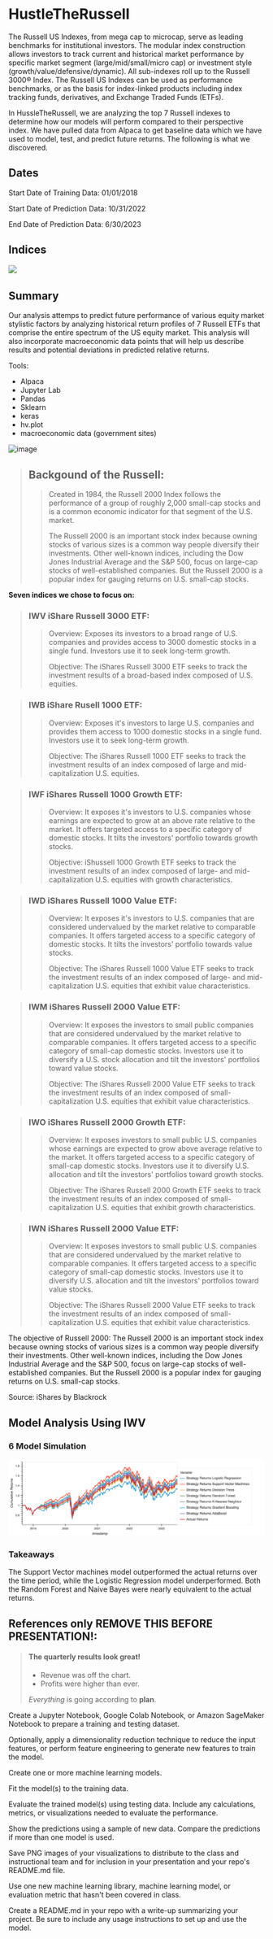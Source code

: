 # HustleTheRussell

The Russell US Indexes, from mega cap to microcap, serve as leading benchmarks for institutional investors. The modular index construction allows investors to track current and historical market performance by specific market segment (large/mid/small/micro cap) or investment style (growth/value/defensive/dynamic). All sub-indexes roll up to the Russell 3000® Index. The Russell US Indexes can be used as performance benchmarks, or as the basis for index-linked products including index tracking funds, derivatives, and Exchange Traded Funds (ETFs).

In HussleTheRussell, we are analyzing the top 7 Russell indexes to determine how our models will perform compared to their perspective index. We have pulled data from Alpaca to get baseline data which we have used to model, test, and predict future returns. The following is what we discovered.

## Dates

Start Date of Training Data: 01/01/2018

Start Date of Prediction Data: 10/31/2022

End Date of Prediction Data: 6/30/2023

## Indices

![](figures/image.png)

## Summary

Our analysis attemps to predict future performance of various equity market stylistic factors by analyzing historical return profiles of 7 Russell ETFs that comprise the entire spectrum of the US equity market. This analysis will also incorporate macroeconomic data points that will help us describe results and potential deviations in predicted relative returns. 

Tools:
* Alpaca
* Jupyter Lab
* Pandas
* Sklearn
* keras
* hv.plot
* macroeconomic data (government sites)


![image](https://github.com/tjwentling/HustleTheRussell/assets/57773931/f601c6f7-a9c1-422e-8063-f6174c73d241)

> ## Backgound of the Russell:
>
>> Created in 1984, the Russell 2000 Index follows the performance of a group of roughly 2,000 small-cap stocks and is a common economic indicator for that segment of the U.S. market.
>>
>> The Russell 2000 is an important stock index because owning stocks of various sizes is a common way people diversify their investments. Other well-known indices, including the Dow Jones Industrial Average and the S&P 500, focus on large-cap stocks of well-established companies. But the Russell 2000 is a popular index for gauging returns on U.S. small-cap stocks.

**Seven indices we chose to focus on:**

> ### **IWV** iShare Russell 3000 ETF:
>> Overview:
>> Exposes its investors to a broad range of U.S. companies and provides access to 3000 domestic stocks in a single fund. Investors use it to seek long-term growth.
>>
>>Objective: The iShares Russell 3000 ETF seeks to track the investment results of a broad-based index composed of U.S. equities.

> ### **IWB** iShare Rusell 1000 ETF:
>> Overview:
>> Exposes it's investors to large U.S. companies and provides them access to 1000 domestic stocks in a single fund. Investors use it to seek long-term growth.
>>
>> Objective: The iShares Russell 1000 ETF seeks to track the investment results of an index composed of large and mid-capitalization U.S. equities.

> ### **IWF** iShares Russell 1000 Growth ETF:
>> Overview:
>> It exposes it's investors to U.S. companies whose earnings are expected to grow at an above rate relative to the market. It offers targeted access to a specific category of domestic stocks. It tilts the investors' portfolio towards growth stocks.
>>
>>Objective: iShussell 1000 Growth ETF seeks to track the investment results of an index composed of large- and mid-capitalization U.S. equities with growth characteristics.

> ### **IWD** iShares Russell 1000 Value ETF:
>> Overview:
>> It exposes it's investors to U.S. companies that are considered undervalued by the market relative to comparable companies. It offers targeted access to a specific category of domestic stocks. It tilts the investors' portfolio towards value stocks.
>>
>> Objective: The iShares Russell 1000 Value ETF seeks to track the investment results of an index composed of large- and mid-capitalization U.S. equities that exhibit value characteristics.

> ### **IWM** iShares Russell 2000 Value ETF:
>> Overview:
>> It exposes the investors to small public companies that are considered undervalued by the market relative to comparable companies. It offers targeted access to a specific category of small-cap domestic stocks. Investors use it to diversify a U.S. stock allocation and tilt the investors' portfolios toward value stocks.
>>
>> Objective: The iShares Russell 2000 Value ETF seeks to track the investment results of an index composed of small-capitalization U.S. equities that exhibit value characteristics.

> ### **IWO** iShares Russell 2000 Growth ETF:
>> Overview:
>> It exposes investors to small public U.S. companies whose earnings are expected to grow above average relative to the market. It offers targeted access to a specific category of small-cap domestic stocks. Investors use it to diversify U.S. allocation and tilt the investors' portfolios toward growth stocks.
>>
>> Objective: The iShares Russell 2000 Growth ETF seeks to track the investment results of an index composed of small-capitalization U.S. equities that exhibit growth characteristics.

> ### **IWN** iShares Russell 2000 Value ETF:
>> Overview:
>> It exposes investors to small public U.S. companies that are considered undervalued by the market relative to comparable companies. It offers targeted access to a specific category of small-cap domestic stocks. Investors use it to diversify U.S. allocation and tilt the investors' portfolios toward value stocks.
>>
>> Objective: The iShares Russell 2000 Value ETF seeks to track the investment results of an index composed of small-capitalization U.S. equities that exhibit value characteristics.




The objective of Russell 2000: The Russell 2000 is an important stock index because owning stocks of various sizes is a common way people diversify their investments. Other well-known indices, including the Dow Jones Industrial Average and the S&P 500, focus on large-cap stocks of well-established companies. But the Russell 2000 is a popular index for gauging returns on U.S. small-cap stocks.

Source: iShares by Blackrock

## Model Analysis Using IWV

### 6 Model Simulation
![](cumprods.png)

### Takeaways

The Support Vector machines model outperformed the actual returns over the time period, while the Logistic Regression model underperformed. Both the Random Forest and Naive Bayes were nearly equivalent to the actual returns. 

## References only REMOVE THIS BEFORE PRESENTATION!:

> #### The quarterly results look great!
>
> - Revenue was off the chart.
> - Profits were higher than ever.
>
>  *Everything* is going according to **plan**.

Create a Jupyter Notebook, Google Colab Notebook, or Amazon SageMaker Notebook to prepare a training and testing dataset.


 Optionally, apply a dimensionality reduction technique to reduce the input features, or perform feature engineering to generate new features to train the model.


 Create one or more machine learning models.


 Fit the model(s) to the training data.


 Evaluate the trained model(s) using testing data. Include any calculations, metrics, or visualizations needed to evaluate the performance.


 Show the predictions using a sample of new data. Compare the predictions if more than one model is used.


 Save PNG images of your visualizations to distribute to the class and instructional team and for inclusion in your presentation and your repo's README.md file.


 Use one new machine learning library, machine learning model, or evaluation metric that hasn't been covered in class.


 Create a README.md in your repo with a write-up summarizing your project. Be sure to include any usage instructions to set up and use the model.

